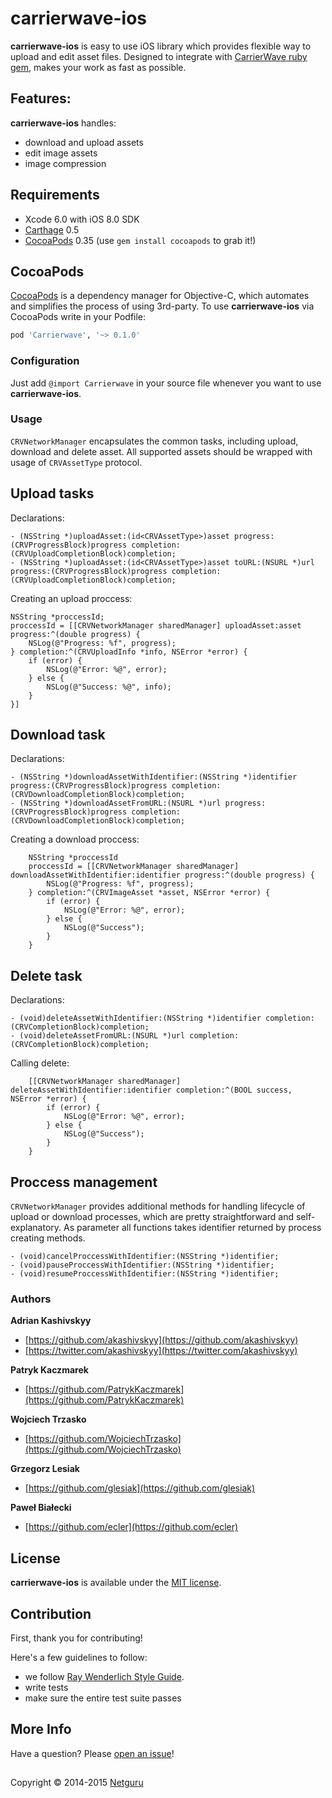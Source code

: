 # carrierwave-ios

**carrierwave-ios** is easy to use iOS library which provides flexible way to upload and edit asset files. Designed to integrate with [CarrierWave ruby gem](https://github.com/carrierwaveuploader/carrierwave), makes your work as fast as possible.

## Features:
**carrierwave-ios** handles:
* download and upload assets
* edit image assets
* image compression

## Requirements

- Xcode 6.0 with iOS 8.0 SDK
- [Carthage](https://github.com/Carthage/Carthage) 0.5
- [CocoaPods](https://github.com/CocoaPods/CocoaPods) 0.35 (use `gem install cocoapods` to grab it!)

## CocoaPods

[CocoaPods](http://cocoapods.org) is a dependency manager for Objective-C, which automates and simplifies the process of using 3rd-party. To use **carrierwave-ios** via CocoaPods write in your Podfile:

```rb
pod 'Carrierwave', '~> 0.1.0'
```

### Configuration

Just add `@import Carrierwave` in your source file whenever you want to use **carrierwave-ios**.

### Usage

`CRVNetworkManager` encapsulates the common tasks, including upload, download and delete asset. All supported assets should be wrapped with usage of `CRVAssetType` protocol. 

## Upload tasks

Declarations:

```objc
- (NSString *)uploadAsset:(id<CRVAssetType>)asset progress:(CRVProgressBlock)progress completion:(CRVUploadCompletionBlock)completion;
- (NSString *)uploadAsset:(id<CRVAssetType>)asset toURL:(NSURL *)url progress:(CRVProgressBlock)progress completion:(CRVUploadCompletionBlock)completion;
```

Creating an upload proccess:

```objc
NSString *proccessId;
proccessId = [[CRVNetworkManager sharedManager] uploadAsset:asset progress:^(double progress) {
	NSLog(@"Progress: %f", progress);
} completion:^(CRVUploadInfo *info, NSError *error) {
	if (error) {
    	NSLog(@"Error: %@", error);
    } else {
    	NSLog(@"Success: %@", info);
	}                  
}]
```

## Download task

Declarations:

```objc
- (NSString *)downloadAssetWithIdentifier:(NSString *)identifier progress:(CRVProgressBlock)progress completion:(CRVDownloadCompletionBlock)completion;
- (NSString *)downloadAssetFromURL:(NSURL *)url progress:(CRVProgressBlock)progress completion:(CRVDownloadCompletionBlock)completion;
```

Creating a download proccess:

```objc
	NSString *proccessId
	proccessId = [[CRVNetworkManager sharedManager] downloadAssetWithIdentifier:identifier progress:^(double progress) {
		NSLog(@"Progress: %f", progress);
	} completion:^(CRVImageAsset *asset, NSError *error) {
		if (error) {
	    	NSLog(@"Error: %@", error);
	    } else {
	    	NSLog(@"Success");
		}
	}
```

## Delete task 

Declarations:

```objc
- (void)deleteAssetWithIdentifier:(NSString *)identifier completion:(CRVCompletionBlock)completion;
- (void)deleteAssetFromURL:(NSURL *)url completion:(CRVCompletionBlock)completion;
```

Calling delete:

```objc
	[[CRVNetworkManager sharedManager] deleteAssetWithIdentifier:identifier completion:^(BOOL success, NSError *error) {
		if (error) {
	    	NSLog(@"Error: %@", error);
	    } else {
	    	NSLog(@"Success");
		}
	}
```

## Proccess management

`CRVNetworkManager` provides additional methods for handling lifecycle of upload or download processes, which are pretty straightforward and self-explanatory. As parameter all functions takes identifier returned by process creating methods.

```objc
- (void)cancelProccessWithIdentifier:(NSString *)identifier;
- (void)pauseProccessWithIdentifier:(NSString *)identifier;
- (void)resumeProccessWithIdentifier:(NSString *)identifier;
```

### Authors

**Adrian Kashivskyy**

- [https://github.com/akashivskyy](https://github.com/akashivskyy)
- [https://twitter.com/akashivskyy](https://twitter.com/akashivskyy)

**Patryk Kaczmarek**

- [https://github.com/PatrykKaczmarek](https://github.com/PatrykKaczmarek)

**Wojciech Trzasko**

- [https://github.com/WojciechTrzasko](https://github.com/WojciechTrzasko)

**Grzegorz Lesiak**

- [https://github.com/glesiak](https://github.com/glesiak)

**Paweł Białecki**

- [https://github.com/ecler](https://github.com/ecler)

## License
**carrierwave-ios** is available under the [MIT license](https://github.com/netguru/carrierwave-ios/blob/master/LICENSE.md).

## Contribution
First, thank you for contributing!

Here's a few guidelines to follow:

- we follow [Ray Wenderlich Style Guide](https://github.com/raywenderlich/objective-c-style-guide).
- write tests
- make sure the entire test suite passes

## More Info

Have a question? Please [open an issue](https://github.com/netguru/carrierwave-ios/issues/new)!

##
Copyright © 2014-2015 [Netguru](https://netguru.co)